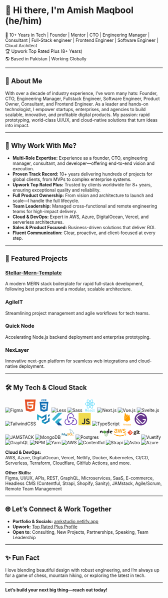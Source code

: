 # 👋 Hi there, I'm Amish Maqbool (he/him)

🌟 10+ Years in Tech | Founder  | Mentor | CTO | Engineering Manager | Consultant | Full-Stack engineer | Frontend Engineer | Software Engineer | Cloud Architect  
🏆 Upwork Top Rated Plus (8+ Years)  
🌎 Based in Pakistan | Working Globally

---

## 🚀 About Me

With over a decade of industry experience, I’ve worn many hats: Founder, CTO, Engineering Manager, Fullstack Engineer, Software Engineer, Product Owner, Consultant, and Frontend Engineer. As a leader and hands-on technologist, I empower startups, enterprises, and agencies to build scalable, innovative, and profitable digital products. My passion: rapid prototyping, world-class UI/UX, and cloud-native solutions that turn ideas into impact.

---

## 💼 Why Work With Me?

- **Multi-Role Expertise:** Experience as a founder, CTO, engineering manager, consultant, and developer—offering end-to-end vision and execution.
- **Proven Track Record:** 10+ years delivering hundreds of projects for global clients, from MVPs to complex enterprise systems.
- **Upwork Top Rated Plus:** Trusted by clients worldwide for 8+ years, ensuring exceptional quality and reliability.
- **Full Product Ownership:** From vision and architecture to launch and scale—I handle the full lifecycle.
- **Team Leadership:** Managed cross-functional and remote engineering teams for high-impact delivery.
- **Cloud & DevOps:** Expert in AWS, Azure, DigitalOcean, Vercel, and serverless architectures.
- **Sales & Product Focused:** Business-driven solutions that deliver ROI.
- **Fluent Communication:** Clear, proactive, and client-focused at every step.

---

## 🏅 Featured Projects

### [Stellar-Mern-Template](https://github.com/Amishmaqbool/Stellar-Mern-Template)
A modern MERN stack boilerplate for rapid full-stack development, following best practices and a modular, scalable architecture.

### AgileIT
Streamlining project management and agile workflows for tech teams.

### Quick Node
Accelerating Node.js backend deployment and enterprise prototyping.

### NexLayer
Innovative next-gen platform for seamless web integrations and cloud-native deployment.

---

## 🛠️ My Tech & Cloud Stack

<div>
  <img src="https://cdn.jsdelivr.net/gh/devicons/devicon/icons/figma/figma-original.svg" title="Figma" alt="Figma" width="40" height="40"/>
  <img src="https://github.com/devicons/devicon/blob/master/icons/html5/html5-original.svg" title="HTML5" alt="HTML" width="40" height="40"/>
  <img src="https://github.com/devicons/devicon/blob/master/icons/css3/css3-plain-wordmark.svg" title="CSS3" alt="CSS" width="40" height="40"/>
  <img src="https://cdn.jsdelivr.net/gh/devicons/devicon/icons/less/less-plain-wordmark.svg" title="Less" alt="Less" width="40" height="40"/>
  <img src="https://cdn.jsdelivr.net/gh/devicons/devicon/icons/sass/sass-original.svg" title="Sass" alt="Sass" width="40" height="40"/>
  <img src="https://github.com/devicons/devicon/blob/master/icons/react/react-original-wordmark.svg" title="React.js" alt="React" width="40" height="40"/>
  <img src="https://cdn.jsdelivr.net/gh/devicons/devicon/icons/nextjs/nextjs-original-wordmark.svg" title="Next.js" alt="Next.js" width="40" height="40"/>
  <img src="https://cdn.jsdelivr.net/gh/devicons/devicon/icons/vuejs/vuejs-original-wordmark.svg" title="Vue" alt="Vue.js" width="40" height="40"/>
  <img src="https://cdn.jsdelivr.net/gh/devicons/devicon/icons/svelte/svelte-original-wordmark.svg" title="Svelte" alt="Svelte.js" width="40" height="40"/>
  <img src="https://cdn.jsdelivr.net/gh/devicons/devicon/icons/tailwindcss/tailwindcss-original-wordmark.svg" title="TailwindCSS" alt="TailwindCSS" width="50" height="50"/>
  <img src="https://github.com/devicons/devicon/blob/master/icons/materialui/materialui-original.svg" title="Material UI" alt="Material UI" width="40" height="40"/>
  <img src="https://github.com/devicons/devicon/blob/master/icons/flutter/flutter-original.svg" title="Flutter" alt="Flutter" width="40" height="40"/>
  <img src="https://github.com/devicons/devicon/blob/master/icons/redux/redux-original.svg" title="Redux" alt="Redux" width="40" height="40"/>
  <img src="https://github.com/devicons/devicon/blob/master/icons/javascript/javascript-original.svg" title="JavaScript" alt="JavaScript" width="40" height="40"/>
  <img src="https://cdn.jsdelivr.net/gh/devicons/devicon/icons/typescript/typescript-original.svg" title="TypeScript" alt="TypeScript" width="40" height="40"/>
  <img src="https://github.com/devicons/devicon/blob/master/icons/firebase/firebase-plain-wordmark.svg" title="Firebase" alt="Firebase" width="40" height="40"/>
  <img src="https://github.com/devicons/devicon/blob/master/icons/gatsby/gatsby-original.svg" title="Gatsby.js" alt="Gatsby.js" width="40" height="40"/>
  <img src="https://cdn.jsdelivr.net/gh/devicons/devicon/icons/jamstack/jamstack-original-wordmark.svg" title="JAMSTACK" alt="JAMSTACK" width="40" height="40"/>
  <img src="https://cdn.jsdelivr.net/gh/devicons/devicon/icons/mongodb/mongodb-original.svg" title="MongoDB" alt="MongoDB" width="40" height="40"/>
  <img src="https://github.com/devicons/devicon/blob/master/icons/mysql/mysql-original-wordmark.svg" title="MySQL" alt="MySQL" width="40" height="40"/>
  <img src="https://cdn.jsdelivr.net/gh/devicons/devicon/icons/postgresql/postgresql-original-wordmark.svg" title="Postgres" alt="Postgres" width="40" height="40"/>
  <img src="https://github.com/devicons/devicon/blob/master/icons/nodejs/nodejs-original-wordmark.svg" title="NodeJS" alt="NodeJS" width="40" height="40"/>
  <img src="https://github.com/devicons/devicon/blob/master/icons/amazonwebservices/amazonwebservices-plain-wordmark.svg" title="AWS" alt="AWS" width="40" height="40"/>
  <img src="https://github.com/devicons/devicon/blob/master/icons/git/git-original-wordmark.svg" title="Git" alt="Git" width="40" height="40"/>
  <img src="https://cdn.jsdelivr.net/gh/devicons/devicon/icons/vuetify/vuetify-original.svg" title="Vuetify" alt="Vuetify" width="40" height="40"/>
  <img src="https://cdn.jsdelivr.net/gh/devicons/devicon/icons/graphql/graphql-plain.svg" title="GraphQL" alt="GraphQL" width="40" height="40"/>
  <img src="https://cdn.jsdelivr.net/gh/devicons/devicon/icons/npm/npm-original-wordmark.svg" title="NPM" alt="NPM" width="40" height="40"/>
  <img src="https://cdn.jsdelivr.net/gh/devicons/devicon/icons/yarn/yarn-original-wordmark.svg" title="Yarn" alt="Yarn" width="40" height="40"/>
  <img src="https://cdn.jsdelivr.net/gh/devicons/devicon/icons/amazonwebservices/amazonwebservices-original-wordmark.svg" title="AWS" alt="AWS" width="40" height="40"/>
  <img src="https://images.ctfassets.net/jtqsy5pye0zd/6wNuQ2xMvbw134rccObi0q/bf61badc6d6d9780609e541713f0bba6/Contentful_Logo_2.5_Dark.svg?w=384&q=100" title="ContentfulCMS" alt="Contentful" width="40" height="40"/>
  <img src="https://encrypted-tbn0.gstatic.com/images?q=tbn:ANd9GcQ-_185brbi3EySBAiV_LQAcmyRBnSvsQftXWDY1G49rg&s" title="Strapi" alt="Strapi" width="40" height="40"/>
  <img src="https://avatars.githubusercontent.com/u/44914786?s=48&v=4" title="Astro" alt="Astro" width="40" height="40"/>
  <img src="https://encrypted-tbn0.gstatic.com/images?q=tbn:ANd9GcSJVgGab_Gq7s6iO9LSaAGe2ALEmKK_yAQ3geW0NTBN8w&s" title="Azure" alt="Azure" width="40" height="40"/>
  <!-- Add more as you see fit -->
</div>

**Cloud & DevOps:**  
AWS, Azure, DigitalOcean, Vercel, Netlify, Docker, Kubernetes, CI/CD, Serverless, Terraform, Cloudflare, GitHub Actions, and more.

**Other Skills:**  
Figma, UI/UX, APIs, REST, GraphQL, Microservices, SaaS, E-commerce, Headless CMS (Contentful, Strapi, Shopify, Sanity), JAMstack, Agile/Scrum, Remote Team Management

---

## 🌐 Let’s Connect & Work Together

- **Portfolio & Socials:** [amkstudio.netlify.app](http://amkstudio.netlify.app)
- **Upwork:** [Top Rated Plus Profile](https://www.upwork.com/freelancers/~amish)
- **Open to:** Consulting, New Projects, Partnerships, Speaking, Team Leadership

---

## ✨ Fun Fact

I love blending beautiful design with robust engineering, and I’m always up for a game of chess, mountain hiking, or exploring the latest in tech.

---

**Let’s build your next big thing—reach out today!**
